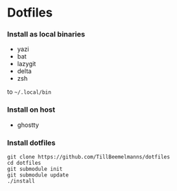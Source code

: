 # Dotfiles

### Install as local binaries
- yazi
- bat
- lazygit
- delta
- zsh

to `~/.local/bin`

### Install on host
- ghostty

### Install dotfiles
```
git clone https://github.com/TillBeemelmanns/dotfiles
cd dotfiles
git submodule init
git submodule update
./install
```
